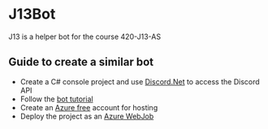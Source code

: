 # J13Bot
J13 is a helper bot for the course 420-J13-AS
## Guide to create a similar bot
* Create a C# console project and use [Discord.Net](https://github.com/RogueException/Discord.Net) to access the Discord API
* Follow the [bot tutorial](https://discord.foxbot.me/docs/guides/getting_started/intro.html)
* Create an [Azure free](https://azure.microsoft.com/en-ca/free/) account for hosting
* Deploy the project as an [Azure WebJob](https://docs.microsoft.com/en-us/azure/app-service/webjobs-dotnet-deploy-vs)
